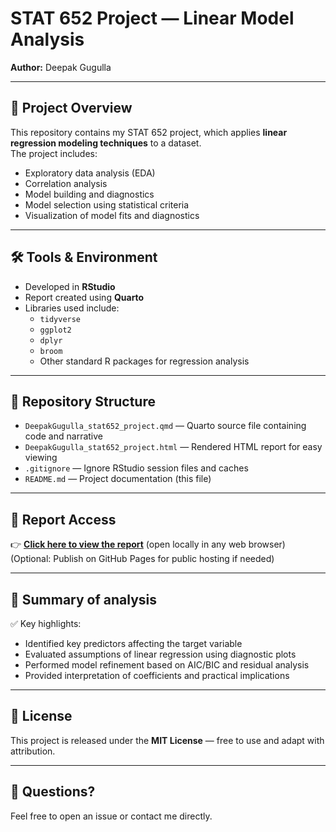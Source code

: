 # STAT 652 Project — Linear Model Analysis

**Author:** Deepak Gugulla 

---

## 📖 Project Overview

This repository contains my STAT 652 project, which applies **linear regression modeling techniques** to a dataset.  
The project includes:
- Exploratory data analysis (EDA)
- Correlation analysis
- Model building and diagnostics
- Model selection using statistical criteria
- Visualization of model fits and diagnostics

---

## 🛠 Tools & Environment

- Developed in **RStudio**
- Report created using **Quarto**
- Libraries used include:
  - `tidyverse`
  - `ggplot2`
  - `dplyr`
  - `broom`
  - Other standard R packages for regression analysis

---

## 📂 Repository Structure

- `DeepakGugulla_stat652_project.qmd` — Quarto source file containing code and narrative  
- `DeepakGugulla_stat652_project.html` — Rendered HTML report for easy viewing  
- `.gitignore` — Ignore RStudio session files and caches  
- `README.md` — Project documentation (this file)

---

## 🔗 Report Access

👉 **[Click here to view the report](./DeepakGugulla_stat652_project.html)** (open locally in any web browser)  
(Optional: Publish on GitHub Pages for public hosting if needed)

---

## 📄 Summary of analysis

✅ Key highlights:
- Identified key predictors affecting the target variable  
- Evaluated assumptions of linear regression using diagnostic plots  
- Performed model refinement based on AIC/BIC and residual analysis  
- Provided interpretation of coefficients and practical implications

---

## 📝 License

This project is released under the **MIT License** — free to use and adapt with attribution.

---

## 👥 Questions?

Feel free to open an issue or contact me directly.
